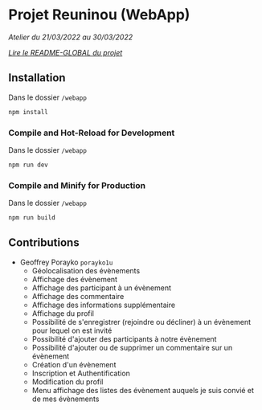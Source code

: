 # Projet Reuninou (WebApp)

*Atelier du 21/03/2022 au 30/03/2022*

*[Lire le README-GLOBAL du projet](./README-GLOBAL.md)*

## Installation

Dans le dossier `/webapp`

```sh
npm install
```

### Compile and Hot-Reload for Development

Dans le dossier `/webapp`

```sh
npm run dev
```

### Compile and Minify for Production

Dans le dossier `/webapp`

```sh
npm run build
```

## Contributions

- Geoffrey Porayko `porayko1u`
  - Géolocalisation des évènements
  - Affichage des évènement
  - Affichage des participant à un évènement
  - Affichage des commentaire
  - Affichage des informations supplémentaire
  - Affichage du profil
  - Possibilité de s'enregistrer (rejoindre ou décliner) à un évènement pour lequel on est invité
  - Possibilité d'ajouter des participants à notre évènement
  - Possibilité d'ajouter ou de supprimer un commentaire sur un évènement
  - Création d'un évènement
  - Inscription et Authentification
  - Modification du profil
  - Menu affichage des listes des évènement auquels je suis convié et de mes évènements
